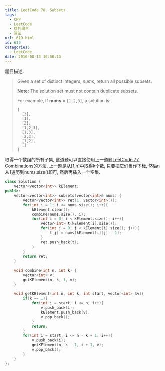 ```yaml
---
title: LeetCode 78. Subsets
tags:
  - CPP
  - LeetCode
  - 排列组合
  - 算法
url: 619.html
id: 619
categories:
  - LeetCode
date: 2016-08-13 16:50:13
---
```

题目描述:

> Given a set of distinct integers, *nums*, return all possible subsets.
>
> **Note:** The solution set must not contain duplicate subsets.
>
> For example,
> If **nums** = `[1,2,3]`, a solution is:
>
> ```
> [
>   [3],
>   [1],
>   [2],
>   [1,2,3],
>   [1,3],
>   [2,3],
>   [1,2],
>   []
> ]
> ```

取得一个数组的所有子集, 这道题可以直接使用上一道题[LeetCode 77. Combinations](http://xiadong.info/2016/08/leetcode-77-combinations/)的方法, 上一题是从[1,n]中取得k个数, 只要把它们当作下标, 然后n从1遍历到nums.size()即可, 然后再插入一个空集.

```cpp
class Solution {
    vector<vector<int>> kElement;
public:
    vector<vector<int>> subsets(vector<int>& nums) {
        vector<vector<int>> ret(1, vector<int>());
        for(int i = 1; i <= nums.size(); i++){
            kElement.clear();
            combine(nums.size(), i);
            for(int i = 0; i < kElement.size(); i++){
                vector<int> t(kElement[i].size());
                for(int j = 0; j < kElement[i].size(); j++){
                    t[j] = nums[kElement[i][j] - 1];
                }
                ret.push_back(t);
            }
        }
        return ret;
    }
    
    void combine(int n, int k) {
        vector<int> v;
        getKElement(n, k, 1, v);
    }
    
    void getKElement(int n, int k, int start, vector<int> &v){
        if(k == 1){
            for(int i = start; i <= n; i++){
                v.push_back(i);
                kElement.push_back(v);
                v.pop_back();
            }
            return;
        }
        for(int i = start; i <= n - k + 1; i++){
            v.push_back(i);
            getKElement(n, k - 1, i + 1, v);
            v.pop_back();
        }
    }
};
```

